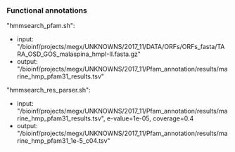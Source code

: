 ### Functional annotations

"hmmsearch_pfam.sh":
  - input: "/bioinf/projects/megx/UNKNOWNS/2017_11/DATA/ORFs/ORFs_fasta/TARA_OSD_GOS_malaspina_hmpI-II.fasta.gz"
  - output: "/bioinf/projects/megx/UNKNOWNS/2017_11/Pfam_annotation/results/marine_hmp_pfam31_results.tsv"

"hmmsearch_res_parser.sh":
  - input: "/bioinf/projects/megx/UNKNOWNS/2017_11/Pfam_annotation/results/marine_hmp_pfam31_results.tsv", e-value=1e-05, coverage=0.4
  - output: "/bioinf/projects/megx/UNKNOWNS/2017_11/Pfam_annotation/results/marine_hmp_pfam31_1e-5_c04.tsv"
